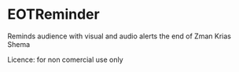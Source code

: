 # EOTReminder
Reminds audience with visual and audio alerts the end of Zman Krias Shema

Licence:
for non comercial use only
